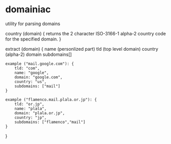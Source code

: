 # domainiac

utility for parsing domains

country (domain) {
	returns the 2 character ISO-3166-1 alpha-2 country code for the specified domain.
}

extract (domain) {
	name (personlized part)
	tld (top level domain)
	country (alpha-2)
	domain
	subdomains[]

	example ("mail.google.com"): {
		tld: "com",
		name: "google",
		domain: "google.com",
		country: "us",
		subdomains: ["mail"]
	}

	example ("flamenco.mail.plala.or.jp"): {
		tld: "or.jp",
		name: "plala",
		domain: "plala.or.jp",
		country: "jp",
		subdomains: ["flamenco","mail"]
	}
}